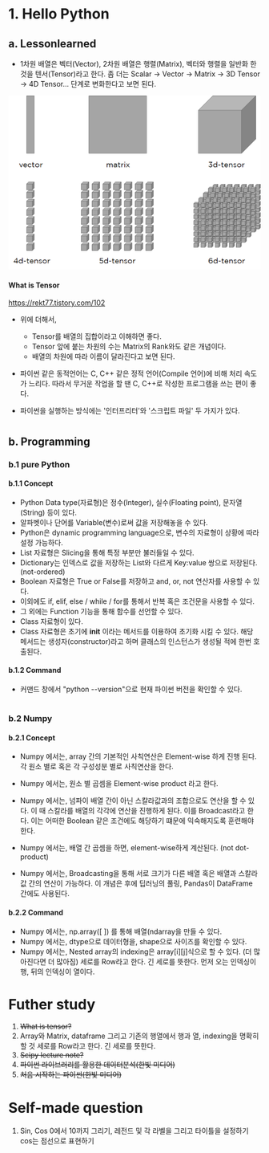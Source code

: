 # 1. Hello Python
## a. Lessonlearned
 - 1차원 배열은 벡터(Vector), 2차원 배열은 행렬(Matrix), 벡터와 행렬을 일반화 한것을 텐서(Tensor)라고 한다.  좀 더는 Scalar -> Vector -> Matrix -> 3D Tensor -> 4D Tensor... 단계로 변화한다고 보면 된다.

<p align="center">
 <img src="../resource/image/figure1_what_is_tensor.png"  width="600">
 <h4>What is Tensor</h4>
 <a href="https://rekt77.tistory.com/102">https://rekt77.tistory.com/102</a>
</p>

- 위에 더해서,
  - Tensor를 배열의 집합이라고 이해하면 좋다.
  - Tensor 앞에 붙는 차원의 수는 Matrix의 Rank와도 같은 개념이다.
  - 배열의 차원에 따라 이름이 달라진다고 보면 된다.

- 파이썬 같은 동적언어는 C, C++ 같은 정적 언어(Compile 언어)에 비해 처리 속도가 느리다.  따라서 무거운 작업을 할 땐 C, C++로 작성한 프로그램을 쓰는 편이 좋다.
- 파이썬을 실행하는 방식에는 '인터프리터'와 '스크립트 파일' 두 가지가 있다.  
# 

   

## b. Programming
### b.1 pure Python
#### b.1.1 Concept
- Python Data type(자료형)은 정수(Integer), 실수(Floating point), 문자열(String) 등이 있다.
- 알파벳이나 단어를 Variable(변수)로써 값을 저장해놓을 수 있다.
- Python은 dynamic programming language으로, 변수의 자료형이 상황에 따라 설정 가능하다.
- List 자료형은 Slicing을 통해 특정 부분만 불러들일 수 있다.
- Dictionary는 인덱스로 값을 저장하는 List와 다르게 Key:value 쌍으로 저장된다. (not-ordered)
- Boolean 자료형은 True or False를 저장하고 and, or, not 연산자를 사용할 수 있다.
- 이외에도 if, elif, else / while / for를 통해서 반복 혹은 조건문을 사용할 수 있다.
- 그 외에는 Function 기능을 통해 함수를 선언할 수 있다.
- Class 자료형이 있다.  
- Class 자료형은 초기에 __init__ 이라는 메서드를 이용하여 초기화 시킬 수 있다.  해당 메서드는 생성자(constructor)라고 하며 클래스의 인스턴스가 생성될 적에 한번 호출된다.

#### b.1.2 Command
- 커맨드 창에서 "python --version"으로 현재 파이썬 버전을 확인할 수 있다.  
# 

   

### b.2 Numpy
#### b.2.1 Concept

- Numpy 에서는, array 간의 기본적인 사칙연산은 Element-wise 하게 진행 된다.  각 원소 별로 혹은 각 구성성분 별로 사칙연산을 한다.
- Numpy 에서는, 원소 별 곱셈을 Element-wise product 라고 한다.

- Numpy 에서는, 넘파이 배열 간이 아닌 스칼라값과의 조합으로도 연산을 할 수 있다.
  이 때 스칼라를 배열의 각각에 연산을 진행하게 된다.  이를 Broadcast라고 한다.
  이는 어떠한 Boolean 같은 조건에도 해당하기 떄문에 익숙해지도록 훈련해야 한다.
  
- Numpy 에서는, 배열 간 곱셈을 하면, element-wise하게 계산된다. (not dot-product)

- Numpy 에서는, Broadcasting을 통해 서로 크기가 다른 배열 혹은 배열과 스칼라 값 간의 연산이 가능하다.
  이 개념은 후에 딥러닝의 풀링, Pandas이 DataFrame 간에도 사용된다.


#### b.2.2 Command
- Numpy 에서는, np.array([ ]) 를 통해 배열(ndarray을 만들 수 있다.
- Numpy 에서는, dtype으로 데이터형을, shape으로 사이즈를 확인할 수 있다.
- Numpy 에서는, Nested array의 indexing은 array[i][j]식으로 할 수 있다. (더 많아진다면 더 많아짐)
  세로를 Row라고 한다.  긴 세로를 뜻한다.  먼저 오는 인덱싱이 행, 뒤의 인덱싱이 열이다.  
# 

   

# Futher study
1. ~~What is tensor?~~
2. Array와 Matrix, dataframe 그리고 기존의 행열에서 행과 열, indexing을 명확히 할 것
   세로를 Row라고 한다.  긴 세로를 뜻한다.
3. ~~Scipy lecture note?~~
4. ~~파이썬 라이브러리를 활용한 데이터분석(한빛 미디어)~~
5. ~~처음 시작하는 파이썬(한빛 미디어)~~
# 

   

# Self-made question
1. Sin, Cos 0에서 10까지 그리기, 레전드 및 각 라벨을 그리고 타이틀을 설정하기
   cos는 점선으로 표현하기
